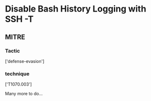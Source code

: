 # Disable Bash History Logging with SSH -T

## MITRE

### Tactic
['defense-evasion']

### technique
['T1070.003']

Many more to do...
